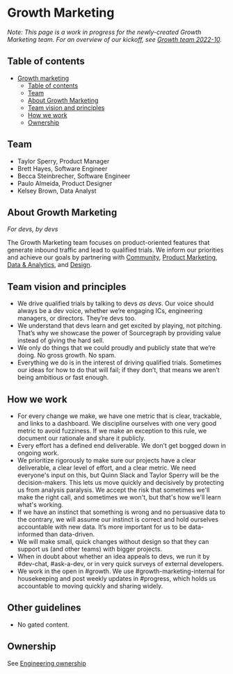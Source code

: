 # Growth Marketing

_Note: This page is a work in progress for the newly-created Growth Marketing team. For an overview of our kickoff, see [Growth team 2022-10](https://docs.google.com/document/d/1PfGAlnWrwaPNwrz4hE6P3aQEVnm5_JLPcqFoMn4cDAk/edit)._

## Table of contents

- [Growth marketing](#growth-marketing)
  - [Table of contents](#table-of-contents)
  - [Team](#team)
  - [About Growth Marketing](#about-growth-marketing)
  - [Team vision and principles](#team-vision-and-principles)
  - [How we work](#how-we-work)
  - [Ownership](#ownership)

## Team

- Taylor Sperry, Product Manager
- Brett Hayes, Software Engineer
- Becca Steinbrecher, Software Engineer
- Paulo Almeida, Product Designer
- Kelsey Brown, Data Analyst

## About Growth Marketing

_For devs, by devs_

The Growth Marketing team focuses on product-oriented features that generate inbound traffic and lead to qualified trials. We inform our priorities and achieve our goals by partnering with [Community](../../cto/community/index.md), [Product Marketing](../product-marketing/index.md), [Data & Analytics](../../data-analytics/index.md), and [Design](../../engineering/design/index.md).

## Team vision and principles

- We drive qualified trials by talking to devs _as devs_. Our voice should always be a dev voice, whether we’re engaging ICs, engineering managers, or directors. They’re devs too.
- We understand that devs learn and get excited by playing, not pitching. That’s why we showcase the power of Sourcegraph by providing value instead of giving the hard sell.
- We only do things that we could proudly and publicly state that we’re doing. No gross growth. No spam.
- Everything we do is in the interest of driving qualified trials. Sometimes our ideas for how to do that will fail; if they don’t, that means we aren’t being ambitious or fast enough.

## How we work

- For every change we make, we have one metric that is clear, trackable, and links to a dashboard. We discipline ourselves with one very good metric to avoid fuzziness. If we make an exception to this rule, we document our rationale and share it publicly.
- Every effort has a defined end deliverable. We don’t get bogged down in ongoing work.
- We prioritize rigorously to make sure our projects have a clear deliverable, a clear level of effort, and a clear metric. We need everyone's input on this, but Quinn Slack and Taylor Sperry will be the decision-makers. This lets us move quickly and decisively by protecting us from analysis paralysis. We accept the risk that sometimes we'll make the right call, and sometimes we won't, but that's how we'll learn what's working.
- If we have an instinct that something is wrong and no persuasive data to the contrary, we will assume our instinct is correct and hold ourselves accountable with new data. It’s more important for us to be data-informed than data-driven.
- We will make small, quick changes without design so that they can support us (and other teams) with bigger projects.
- When in doubt about whether an idea appeals to devs, we run it by #dev-chat, #ask-a-dev, or in very quick surveys of external developers.
- We work in the open in #growth. We use #growth-marketing-internal for housekeeping and post weekly updates in #progress, which holds us accountable to moving quickly and sharing widely.

## Other guidelines

- No gated content.

## Ownership

See [Engineering ownership](../../engineering/dev/process/engineering_ownership.md)
